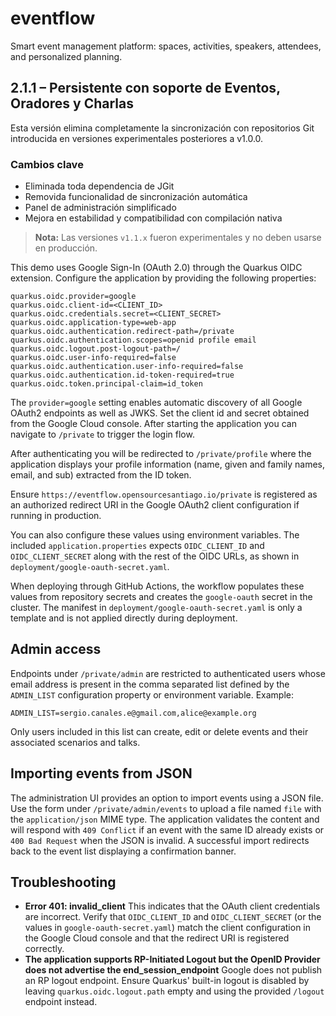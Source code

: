 # eventflow

Smart event management platform: spaces, activities, speakers, attendees, and personalized planning.

## 2.1.1 – Persistente con soporte de Eventos, Oradores y Charlas

Esta versión elimina completamente la sincronización con repositorios Git introducida en versiones experimentales posteriores a v1.0.0.

### Cambios clave
- Eliminada toda dependencia de JGit
- Removida funcionalidad de sincronización automática
- Panel de administración simplificado
- Mejora en estabilidad y compatibilidad con compilación nativa

> **Nota:** Las versiones `v1.1.x` fueron experimentales y no deben usarse en producción.

This demo uses Google Sign-In (OAuth 2.0) through the Quarkus OIDC extension. Configure the application by providing the following properties:

```
quarkus.oidc.provider=google
quarkus.oidc.client-id=<CLIENT_ID>
quarkus.oidc.credentials.secret=<CLIENT_SECRET>
quarkus.oidc.application-type=web-app
quarkus.oidc.authentication.redirect-path=/private
quarkus.oidc.authentication.scopes=openid profile email
quarkus.oidc.logout.post-logout-path=/
quarkus.oidc.user-info-required=false
quarkus.oidc.authentication.user-info-required=false
quarkus.oidc.authentication.id-token-required=true
quarkus.oidc.token.principal-claim=id_token
```

The `provider=google` setting enables automatic discovery of all Google OAuth2 endpoints as well as JWKS. Set the client id and secret obtained from the Google Cloud console. After starting the application you can navigate to `/private` to trigger the login flow.

After authenticating you will be redirected to `/private/profile` where the application displays your profile information (name, given and family names, email, and sub) extracted from the ID token.

Ensure `https://eventflow.opensourcesantiago.io/private` is registered as an authorized redirect URI in the Google OAuth2 client configuration if running in production.

You can also configure these values using environment variables. The included `application.properties` expects `OIDC_CLIENT_ID` and `OIDC_CLIENT_SECRET` along with the rest of the OIDC URLs, as shown in `deployment/google-oauth-secret.yaml`.

When deploying through GitHub Actions, the workflow populates these values from repository secrets and creates the `google-oauth` secret in the cluster. The manifest in `deployment/google-oauth-secret.yaml` is only a template and is not applied directly during deployment.

## Admin access

Endpoints under `/private/admin` are restricted to authenticated users whose
email address is present in the comma separated list defined by the
`ADMIN_LIST` configuration property or environment variable. Example:

```
ADMIN_LIST=sergio.canales.e@gmail.com,alice@example.org
```

Only users included in this list can create, edit or delete events and their
associated scenarios and talks.

## Importing events from JSON

The administration UI provides an option to import events using a JSON file.
Use the form under `/private/admin/events` to upload a file named `file`
with the `application/json` MIME type. The application validates the content
and will respond with `409 Conflict` if an event with the same ID already
exists or `400 Bad Request` when the JSON is invalid. A successful import
redirects back to the event list displaying a confirmation banner.

## Troubleshooting

- **Error 401: invalid_client**
  This indicates that the OAuth client credentials are incorrect. Verify that `OIDC_CLIENT_ID` and `OIDC_CLIENT_SECRET` (or the values in `google-oauth-secret.yaml`) match the client configuration in the Google Cloud console and that the redirect URI is registered correctly.
- **The application supports RP-Initiated Logout but the OpenID Provider does not advertise the end_session_endpoint**
  Google does not publish an RP logout endpoint. Ensure Quarkus' built-in logout is disabled by leaving `quarkus.oidc.logout.path` empty and using the provided `/logout` endpoint instead.
